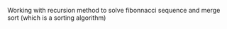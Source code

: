Working with recursion method to solve fibonnacci sequence and merge sort (which is a sorting algorithm)